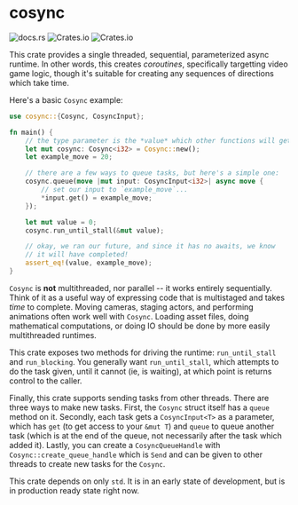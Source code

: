 # cosync

![docs.rs](https://img.shields.io/docsrs/cosync)
![Crates.io](https://img.shields.io/crates/v/cosync)
![Crates.io](https://img.shields.io/crates/l/cosync)

This crate provides a single threaded, sequential, parameterized async runtime.
In other words, this creates *coroutines*, specifically targetting video game logic,
though it's suitable for creating any sequences of directions which take time.

Here's a basic `Cosync` example:

```rust
use cosync::{Cosync, CosyncInput};

fn main() {
    // the type parameter is the *value* which other functions will get.
    let mut cosync: Cosync<i32> = Cosync::new();
    let example_move = 20;

    // there are a few ways to queue tasks, but here's a simple one:
    cosync.queue(move |mut input: CosyncInput<i32>| async move {
        // set our input to `example_move`...
        *input.get() = example_move;
    });

    let mut value = 0;
    cosync.run_until_stall(&mut value);

    // okay, we ran our future, and since it has no awaits, we know
    // it will have completed!
    assert_eq!(value, example_move);
}
```

`Cosync` is **not** multithreaded, nor parallel -- it works entirely sequentially. Think of it as a useful way of expressing code that is multistaged and takes *time* to complete. Moving cameras, staging actors, and performing animations often work well with `Cosync`. Loading asset files, doing mathematical computations, or doing IO should be done by more easily multithreaded runtimes.

This crate exposes two methods for driving the runtime: `run_until_stall`
and `run_blocking`. You generally want `run_until_stall`, which attempts to do
the task given, until it cannot (ie, is waiting), at which point is returns
control to the caller.

Finally, this crate supports sending tasks from other threads. There are three ways
to make new tasks. First, the `Cosync` struct itself has a `queue` method on it. Secondly,
each task gets a `CosyncInput<T>` as a parameter, which has `get` (to get access to your `&mut
T`) and `queue` to queue another task (which is at the end of the queue, not necessarily after
the task which added it). Lastly, you can create a `CosyncQueueHandle` with
`Cosync::create_queue_handle` which is `Send` and can be given to other threads to create new
tasks for the `Cosync`.

This crate depends on only `std`. It is in an early state of development, but is in
production ready state right now.
